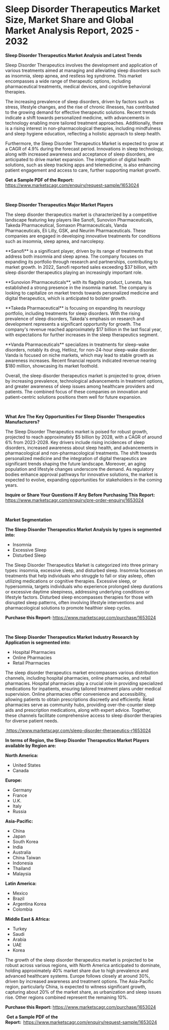 <p><h1>Sleep Disorder Therapeutics Market Size, Market Share and Global Market Analysis Report, 2025 - 2032</h1></p><p><strong>Sleep Disorder Therapeutics Market Analysis and Latest Trends</strong></p>
<p><p>Sleep Disorder Therapeutics involves the development and application of various treatments aimed at managing and alleviating sleep disorders such as insomnia, sleep apnea, and restless leg syndrome. This market encompasses a wide range of therapeutic options, including pharmaceutical treatments, medical devices, and cognitive behavioral therapies. </p><p>The increasing prevalence of sleep disorders, driven by factors such as stress, lifestyle changes, and the rise of chronic illnesses, has contributed to the growing demand for effective therapeutic solutions. Recent trends indicate a shift towards personalized medicine, with advancements in technology enabling more tailored treatment approaches. Additionally, there is a rising interest in non-pharmacological therapies, including mindfulness and sleep hygiene education, reflecting a holistic approach to sleep health.</p><p>Furthermore, the Sleep Disorder Therapeutics Market is expected to grow at a CAGR of 4.9% during the forecast period. Innovations in sleep technology, along with increased awareness and acceptance of sleep disorders, are anticipated to drive market expansion. The integration of digital health solutions, such as sleep tracking apps and telemedicine, is also enhancing patient engagement and access to care, further supporting market growth.</p></p>
<p><strong>Get a Sample PDF of the Report:&nbsp;</strong> <a href="https://www.marketscagr.com/enquiry/request-sample/1653024?utm_campaign=3581&utm_medium=2&utm_source=Github&utm_content=ia&utm_term=18042025&utm_id=sleep-disorder-therapeutics">https://www.marketscagr.com/enquiry/request-sample/1653024</a></p>
<p>&nbsp;</p>
<p><strong>Sleep Disorder Therapeutics Major Market Players</strong></p>
<p><p>The sleep disorder therapeutics market is characterized by a competitive landscape featuring key players like Sanofi, Sunovion Pharmaceuticals, Takeda Pharmaceutical, Somaxon Pharmaceuticals, Vanda Pharmaceuticals, Eli Lilly, GSK, and Neurim Pharmaceuticals. These companies are engaged in developing innovative treatments for conditions such as insomnia, sleep apnea, and narcolepsy.</p><p>**Sanofi** is a significant player, driven by its range of treatments that address both insomnia and sleep apnea. The company focuses on expanding its portfolio through research and partnerships, contributing to market growth. In 2022, Sanofi reported sales exceeding $37 billion, with sleep disorder therapeutics playing an increasingly important role.</p><p>**Sunovion Pharmaceuticals**, with its flagship product, Lunesta, has established a strong presence in the insomnia market. The company is looking to capitalize on market trends towards personalized medicine and digital therapeutics, which is anticipated to bolster growth. </p><p>**Takeda Pharmaceutical** is focusing on expanding its neurology portfolio, including treatments for sleep disorders. With the rising prevalence of sleep disorders, Takeda's emphasis on research and development represents a significant opportunity for growth. The company's revenue reached approximately $17 billion in the last fiscal year, with expectations for further increases in the sleep therapeutics segment.</p><p>**Vanda Pharmaceuticals** specializes in treatments for sleep-wake disorders, notably its drug, Hetlioz, for non-24-hour sleep-wake disorder. Vanda is focused on niche markets, which may lead to stable growth as awareness increases. Recent financial reports indicated revenue nearing $180 million, showcasing its market foothold.</p><p>Overall, the sleep disorder therapeutics market is projected to grow, driven by increasing prevalence, technological advancements in treatment options, and greater awareness of sleep issues among healthcare providers and patients. The combined focus of these companies on innovation and patient-centric solutions positions them well for future expansion.</p></p>
<p>&nbsp;</p>
<p><strong>What Are The Key Opportunities For Sleep Disorder Therapeutics Manufacturers?</strong></p>
<p><p>The Sleep Disorder Therapeutics market is poised for robust growth, projected to reach approximately $5 billion by 2028, with a CAGR of around 6% from 2023-2028. Key drivers include rising incidences of sleep disorders, increased awareness about sleep health, and advancements in pharmacological and non-pharmacological treatments. The shift towards personalized medicine and the integration of digital therapeutics are significant trends shaping the future landscape. Moreover, an aging population and lifestyle changes underscore the demand. As regulatory bodies enhance approval pathways for innovative solutions, the market is expected to evolve, expanding opportunities for stakeholders in the coming years.</p></p>
<p><strong>Inquire or Share Your Questions If Any Before Purchasing This Report:</strong> <a href="https://www.marketscagr.com/enquiry/pre-order-enquiry/1653024?utm_campaign=3581&utm_medium=2&utm_source=Github&utm_content=ia&utm_term=18042025&utm_id=sleep-disorder-therapeutics">https://www.marketscagr.com/enquiry/pre-order-enquiry/1653024</a></p>
<p>&nbsp;</p>
<p><strong>Market Segmentation</strong></p>
<p><strong>The Sleep Disorder Therapeutics Market Analysis by types is segmented into:</strong></p>
<p><ul><li>Insomnia</li><li>Excessive Sleep</li><li>Disturbed Sleep</li></ul></p>
<p><p>The Sleep Disorder Therapeutics Market is categorized into three primary types: insomnia, excessive sleep, and disturbed sleep. Insomnia focuses on treatments that help individuals who struggle to fall or stay asleep, often utilizing medications or cognitive therapies. Excessive sleep, or hypersomnia, targets individuals who experience prolonged sleep durations or excessive daytime sleepiness, addressing underlying conditions or lifestyle factors. Disturbed sleep encompasses therapies for those with disrupted sleep patterns, often involving lifestyle interventions and pharmacological solutions to promote healthier sleep cycles.</p></p>
<p><strong>Purchase this Report:&nbsp;</strong><a href="https://www.marketscagr.com/purchase/1653024?utm_campaign=3581&utm_medium=2&utm_source=Github&utm_content=ia&utm_term=18042025&utm_id=sleep-disorder-therapeutics">https://www.marketscagr.com/purchase/1653024</a></p>
<p>&nbsp;</p>
<p><strong>The Sleep Disorder Therapeutics Market Industry Research by Application is segmented into:</strong></p>
<p><ul><li>Hospital Pharmacies</li><li>Online Pharmacies</li><li>Retail Pharmacies</li></ul></p>
<p><p>The sleep disorder therapeutics market encompasses various distribution channels, including hospital pharmacies, online pharmacies, and retail pharmacies. Hospital pharmacies play a crucial role in providing specialized medications for inpatients, ensuring tailored treatment plans under medical supervision. Online pharmacies offer convenience and accessibility, allowing patients to obtain prescriptions discreetly and efficiently. Retail pharmacies serve as community hubs, providing over-the-counter sleep aids and prescription medications, along with expert advice. Together, these channels facilitate comprehensive access to sleep disorder therapies for diverse patient needs.</p></p>
<p><a href="https://www.marketscagr.com/sleep-disorder-therapeutics-r1653024?utm_campaign=3581&utm_medium=2&utm_source=Github&utm_content=ia&utm_term=18042025&utm_id=sleep-disorder-therapeutics">&nbsp;https://www.marketscagr.com/sleep-disorder-therapeutics-r1653024</a></p>
<p><strong>In terms of Region, the Sleep Disorder Therapeutics Market Players available by Region are:</strong></p>
<p>
    <p> <strong> North America: </strong>
        <ul>
            <li>United States</li>
            <li>Canada</li>
        </ul>
        </p> 
    <p> <strong> Europe: </strong>
        <ul>
            <li>Germany</li>
            <li>France</li>
            <li>U.K.</li>
            <li>Italy</li>
            <li>Russia</li>
        </ul>
        </p> 
    <p> <strong> Asia-Pacific: </strong>
        <ul>
            <li>China</li>
            <li>Japan</li>
            <li>South Korea</li>
            <li>India</li>
            <li>Australia</li>
            <li>China Taiwan</li>
            <li>Indonesia</li>
            <li>Thailand</li>
            <li>Malaysia</li>
        </ul>
        </p> 
    <p> <strong> Latin America: </strong>
        <ul>
            <li>Mexico</li>
            <li>Brazil</li>
            <li>Argentina Korea</li>
            <li>Colombia</li>
        </ul>
        </p> 
    <p> <strong> Middle East & Africa: </strong>
        <ul>
            <li>Turkey</li>
            <li>Saudi</li>
            <li>Arabia</li>
            <li>UAE</li>
            <li>Korea</li>
        </ul>
    </p>
    </p>
<p><p>The growth of the sleep disorder therapeutics market is projected to be robust across various regions, with North America anticipated to dominate, holding approximately 40% market share due to high prevalence and advanced healthcare systems. Europe follows closely at around 30%, driven by increased awareness and treatment options. The Asia-Pacific region, particularly China, is expected to witness significant growth, capturing about 20% of the market share, as urbanization and sleep issues rise. Other regions combined represent the remaining 10%.</p></p>
<p><strong>Purchase this Report: </strong><a href="https://www.marketscagr.com/purchase/1653024?utm_campaign=3581&utm_medium=2&utm_source=Github&utm_content=ia&utm_term=18042025&utm_id=sleep-disorder-therapeutics">https://www.marketscagr.com/purchase/1653024</a></p>
<p>&nbsp;<strong>Get a Sample PDF of the Report:&nbsp;&nbsp;</strong><a href="https://www.marketscagr.com/enquiry/request-sample/1653024?utm_campaign=3581&utm_medium=2&utm_source=Github&utm_content=ia&utm_term=18042025&utm_id=sleep-disorder-therapeutics">https://www.marketscagr.com/enquiry/request-sample/1653024</a></p>
<p><strong></strong></p>
<p><p></p><p></p><p></p></p>